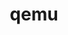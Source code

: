 ---
title: "qemu"
layout: cache
categories: [package, develop-2024-11-24]
meta: {"versions": ["9.1.0"], "compilers": ["apple-clang@=15.0.0"], "oss": ["ventura"], "platforms": ["darwin"], "targets": ["aarch64"], "stacks": ["developer-tools-darwin", "root"], "num_specs": 1, "num_specs_by_stack": {"root": 1, "developer-tools-darwin": 1}}
spec_details: [{"hash": "zbfhlcj5nnjhtxz4ydw7dap7o4du2pbt", "compiler": "apple-clang@=15.0.0", "versions": ["9.1.0"], "os": "ventura", "platform": "darwin", "target": "aarch64", "variants": ["build_system=autotools"], "stacks": ["root", "developer-tools-darwin"], "size": "-", "tarball": "https://binaries.spack.io/develop-2024-11-24/build_cache/darwin-ventura-aarch64/apple-clang-15.0.0/qemu-9.1.0/darwin-ventura-aarch64-apple-clang-15.0.0-qemu-9.1.0-zbfhlcj5nnjhtxz4ydw7dap7o4du2pbt.spack"}]
---